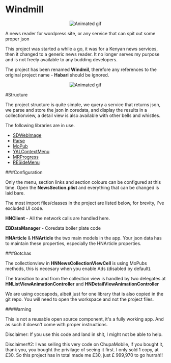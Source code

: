 # Windmill

<p align="center">
  <img src="http://i.imgur.com/msyKwo8.png" alt="Animated gif">
</p>

A news reader for wordpress site, or any service that can spit out some proper json

This project was started a while a go, it was for a Kenyan news services, then it changed to a generic news reader. It no longer serves my purpose and is not freely available to any budding developers.

The project has been renamed **Windmil**, therefore any references to the original project name - **Habari** should be ignored.



<p align="center">
  <img src="http://i.imgur.com/075PjH2.gif" alt="Animated gif">
</p>
#Structure

The project structure is quite simple, we query a service that returns json, we parse and store the json in coredata, and display the results in a collectionview, a detail view is also available with other bells and whistles.

The following libraries are in use.

* [SDWebImage](https://github.com/rs/SDWebImage)
* [Parse](www.parse.com)
* [MoPub](https://github.com/mopub/mopub-ios-sdk)
* [YALContextMenu](https://github.com/Yalantis/Context-Menu.iOS)
* [MRProgress](https://github.com/mrackwitz/MRProgress)
* [RESideMenu](https://github.com/romaonthego/RESideMenu)

###Configuration

Only the menu, section links and section colours can be configured at this time. Open the **NewsSection.plist** and everything that can be changed is laid bare.

The most import files/classes in the project are listed below, for brevity, I've excluded UI code.

**HNClient** - All the network calls are handled here.

**EBDataManager** - Coredata boiler plate code

**HNArticle** & **HNArticle** the two main models in the app. Your json data has to maintain these properties, especially the HNArticle properties.
  

###Gotchas

The collectionview in **HNNewsCollectionViewCell** is using MoPubs methods, this is necesary when you enable Ads (disabled by default).

The transition to and from the collection view is handled by two delegates at **HNListViewAnimationController** and **HNDetailViewAnimationController**

We are using cocoapods, albeit just for one library that is also copied in the git repo. You will need to open the workspace and not the project files.

###Warning

This is not a reusable open source component, it's a fully working app. And as such it doesn't come with proper instructions.

Disclaimer: If you use this code and land in shit, I might not be able to help.

Disclaimer#2: I was selling this very code on ChupaMobile, if you bought it, thank you, you bought the privilage of seeing it first. I only sold 1 copy, at £30. So this project has in total made me £30, just £ 999,970 to go hurrah!!